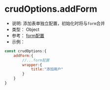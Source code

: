 # crudOptions.addForm
* 说明: 添加表单独立配置，初始化时将与`form`合并
* 类型： Object 
* 参考： [form配置](./form.md)
* 示例：
```js
const crudOptions:{
    addForm:{
        //...form配置
        wrapper:{
            title:"添加用户"
        }
    }
}
```

